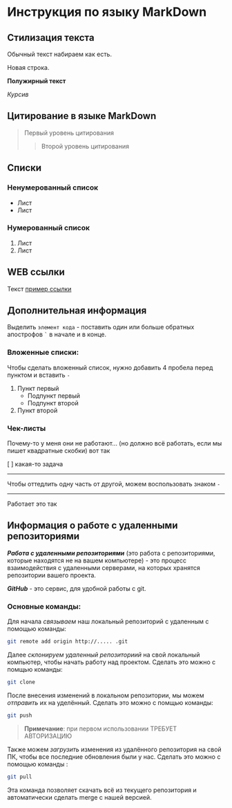 # Инструкция по языку MarkDown

## Стилизация текста
Обычный текст набираем как есть.

Новая строка. 

**Полужирный текст**

*Курсив*

## Цитирование в языке MarkDown
> Первый уровень цитирования 
>> Второй уровень цитирования  

## Списки 
### Ненумерованный список 
* Лист 
* Лист 

### Нумерованный список 
1. Лист 
2. Лист 

## WEB ссылки 
Текст [пример ссылки]("http.example.com "Всплывающая подсказка")


## Дополнительная информация 
Выделить `элемент кода` - поставить один или больше обратных апострофов `` ` `` в начале и в конце. 

### Вложенные списки:
Чтобы сделать вложенный список, нужно добавить 4 пробела перед пунктом и вставить `-` 
1. Пункт первый 
    - Подпункт первый 
    - Подпункт второй 
2. Пункт второй 

### Чек-листы 

 Почему-то у меня они не работают...
(но должно всё работать, если мы пишет квадратные скобки)
вот так 

[ ] какая-то задача 

----

Чтобы оттедлить одну часть от другой, можем воспользовать знаком `-`

----
Работает это так 

## Информация о работе с удаленными репозиториями

***Работа с удаленными репозиториями*** (это работа с репозиториями, которые находятся не на вашем компьютере) - это процесс взаимодействия с удаленными серверами, на которых хранятся репозитории вашего проекта.

***GitHub*** - это сервис, для удобной работы с git.

### Основные команды:

Для начала *связываем* наш локальный репозиторий с удаленным с помощью команды: 
```sh
git remote add origin http://..... .git
```

Далее *склонируем удаленный репозиториий* на свой локальный компьютер, чтобы начать работу над проектом. Сделать это можно с помщью команды:
```sh 
git clone 
```

После внесения изменений в локальном репозитории, мы можем *отправить* их на уделённый. Сделать это можно с помщью команды:

```sh 
git push
```
>**Примечание**: при первом использовании ТРЕБУЕТ АВТОРИЗАЦИЮ

Также можем *загрузить* изменения из удалённого репозитория на свой ПК, чтобы все последние обновления были у нас. Сделать это можно с помощью команды : 
```sh 
git pull
```
Эта команда позволяет скачать всё из текущего репозитория и автоматически сделать merge с нашей версией.

